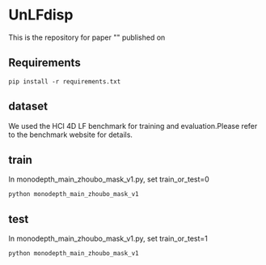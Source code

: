 # UnLFdisp

This is the repository for paper "" published on

## Requirements

```
pip install -r requirements.txt
```



## dataset

We used the HCI 4D LF benchmark for training and evaluation.Please refer to the benchmark website for details.

## train

In monodepth_main_zhoubo_mask_v1.py, set train_or_test=0

```
python monodepth_main_zhoubo_mask_v1
```

## test

In monodepth_main_zhoubo_mask_v1.py, set train_or_test=1

```
python monodepth_main_zhoubo_mask_v1
```

